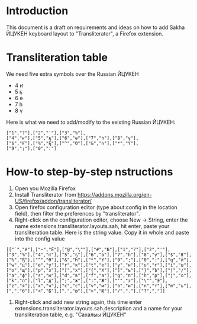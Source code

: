 # Introduction #

This document is a draft on requirements and ideas on how to add Sakha ЙЦУКЕН keyboard layout to "Transliterator", a Firefox extension.

# Transliteration table #

We need five extra symbols over the Russian ЙЦУКЕН

  * 4 ҥ
  * 5 ҕ
  * 6 ө
  * 7 һ
  * 8 ү

Here is what we need to add/modify to the existing Russian ЙЦУКЕН:

```
["1","?"],["2","'"],["3","%"],
["4","ҥ"],["5","ҕ"],["6","ө"],["7","һ"],["8","ү"],
["$","Ҥ"],["%","Ҕ"],["^","Ө"],["&","Һ"],["*","Ү"],
["9",";"],["0",":"]
```

# How-to step-by-step nstructions #

  1. Open you Mozilla Firefox
  1. Install Transliterator from https://addons.mozilla.org/en-US/firefox/addon/transliterator/
  1. Open firefox configuration editor (type about:config in the location field), then filter the preferences by "transliterator".
  1. Right-click on the configuration editor, choose New -> String, enter the name extensions.transliterator.layouts.sah, hit enter, paste your transliteration table. Here is the string value. Copy it in whole and paste into the config value
```
[["`","ё"],["~","Ё"],["@","\""],["#","№"],["1","?"],["2","'"],["3","%"],["4","ҥ"],["5","ҕ"],["6","ө"],["7","һ"],["8","ү"],["$","Ҥ"],["%","Ҕ"],["^","Ө"],["&","Һ"],["*","Ү"],["9",";"],["0",":"],["q","й"],["w","ц"],["e","у"],["r","к"],["t","е"],["y","н"],["u","г"],["i","ш"],["o","щ"],["p","з"],["[","х"],["{","Х"],["]","ъ"],["}","Ъ"],["|","/"],["a","ф"],["s","ы"],["d","в"],["f","а"],["g","п"],["h","р"],["j","о"],["k","л"],["l","д"],[";","ж"],[":","Ж"],["'","э"],["\"","Э"],["z","я"],["x","ч"],["c","с"],["v","м"],["b","и"],["n","т"],["m","ь"],[",","б"],["<","Б"],[".","ю"],[">","Ю"],["/","."],["?",","]]
```
  1. Right-click and add new string again, this time enter extensions.transliterator.layouts.sah.description and a name for your transliteration table, e.g. "Сахалыы ЙЦУКЕН"
